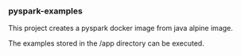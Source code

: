 ### pyspark-examples
This project creates a pyspark docker image from java alpine image.

The examples stored in the /app directory can be executed.
